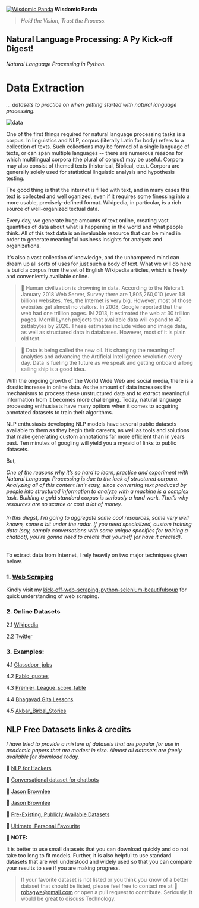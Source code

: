[![Wisdomic Panda](https://github.com/robagwe/wisdomic-panda/blob/master/imgs/panda.png)](http://www.rohanbagwe.com/)  **Wisdomic Panda**
> *Hold the Vision, Trust the Process.*


## Natural Language Processing: A Py Kick-off Digest! 
###### Natural Language Processing in Python.

# Data Extraction
*... datasets to practice on when getting started with natural language processing.*

![data](https://github.com/robagwe/wisdomic-panda/blob/master/imgs/data.gif)


One of the first things required for natural language processing tasks is a corpus. In linguistics and NLP, corpus (literally Latin for body) refers to a collection of texts. Such collections may be formed of a single language of texts, or can span multiple languages -- there are numerous reasons for which multilingual corpora (the plural of corpus) may be useful. Corpora may also consist of themed texts (historical, Biblical, etc.). Corpora are generally solely used for statistical linguistic analysis and hypothesis testing.


The good thing is that the internet is filled with text, and in many cases this text is collected and well oganized, even if it requires some finessing into a more usable, precisely-defined format. Wikipedia, in particular, is a rich source of well-organized textual data. 

Every day, we generate huge amounts of text online, creating vast quantities of data about what is happening in the world and what people think. All of this text data is an invaluable resource that can be mined in order to generate meaningful business insights for analysts and organizations. 

It's also a vast collection of knowledge, and the unhampered mind can dream up all sorts of uses for just such a body of text.
What we will do here is build a corpus from the set of English Wikipedia articles, which is freely and conveniently available online.

> :pushpin: Human civilization is drowning in data. According to the Netcraft January 2018 Web Server, Survey there are 1,805,260,010 (over 1.8 billion) websites. Yes, the Internet is very big. However, most of those websites get almost no visitors.
In 2008, Google reported that the web had one trillion pages. IN 2013, it estimated the web at 30 trillion pages. Merrill Lynch projects that available data will expand to 40 zettabytes by 2020. These estimates include video and image data, as well as structured data in databases. However, most of it is plain old text. 

> :pushpin: Data is being called the new oil. It’s changing the meaning of analytics and advancing the Artificial Intelligence revolution every day. Data is fueling the future as we speak and getting onboard a long sailing ship is a good idea.



With the ongoing growth of the World Wide Web and social media, there is a drastic increase in online data. As the amount of data increases the mechanisms to process these unstructured data and to extract meaningful information from it becomes more challenging.
Today, natural language processing enthusiasts have many options when it comes to acquiring annotated datasets to train their algorithms. 


NLP enthusiasts developing NLP models have several public datasets available to them as they begin their careers, as well as tools and solutions that make generating custom annotations far more efficient than in years past.
Ten minutes of googling will yield you a myraid of links to public datasets.

But,

*One of the reasons why it’s so hard to learn, practice and experiment with Natural Language Processing is due to the lack of structured corpora. Analyzing all of this content isn’t easy, since converting text produced by people into structured information to analyze with a machine is a complex task. Building a gold standard corpus is seriously a hard work. That’s why resources are so scarce or cost a lot of money.*

###### In this diegst, I’m going to aggregate some cool resources, some very well known, some a bit under the radar. If you need specialized, custom training data (say, sample conversations with some unique specifics for training a chatbot), you’re gonna need to create that yourself (or have it created). 

To extract data from Internet, I rely heavily on two major techniques given below.

### 1. [Web Scraping](https://github.com/robagwe/kick-off-web-scraping-python-selenium-beautifulsoup)
Kindly visit my [kick-off-web-scraping-python-selenium-beautifulsoup](https://github.com/robagwe/kick-off-web-scraping-python-selenium-beautifulsoup) for quick understanding of web scraping.
### 2. Online Datasets
   2.1 [Wikipedia](https://github.com/robagwe/kick-off-NLP-Natural_Language_Processing-Python/blob/master/0_Data_Extraction/wiki_Corpus/wikipedia_DataExtract.py)
   
   2.2 [Twitter](https://github.com/robagwe/kick-off-NLP-Natural_Language_Processing-Python/blob/master/0_Data_Extraction/twitter/twitterDataExtract.py)

### 3. Examples:

   4.1 [Glassdoor_jobs](https://github.com/robagwe/kick-off-web-scraping-python-selenium-beautifulsoup/tree/master/glassdoor_jobs)
   
   4.2 [Pablo_quotes](https://github.com/robagwe/kick-off-web-scraping-python-selenium-beautifulsoup/tree/master/pablo_quotes)
   
   4.3 [Premier_League_score_table](https://github.com/robagwe/kick-off-web-scraping-python-selenium-beautifulsoup/tree/master/premier_league_score_table)
   
   4.4 [Bhagavad Gita Lessons](https://github.com/robagwe/kick-off-NLP-Natural_Language_Processing-Python/blob/master/0_Data_Extraction/ScrapDataK/scrapDataKCDIssue.py)
   
   4.5 [Akbar_Birbal_Stories](https://github.com/robagwe/kick-off-NLP-Natural_Language_Processing-Python/blob/master/0_Data_Extraction/Eg_Data_Extraction_WebScarping/quickDataScrap.py)

## NLP Free Datasets links & credits
*I have tried to provide a mixture of datasets that are popular for use in academic papers that are modest in size.
Almost all datasets are freely available for download today.*

:open_file_folder: [NLP for Hackers](https://nlpforhackers.io/corpora/)

:open_file_folder: [Conversational dataset for chatbots](http://freeconnection.blogspot.com/2016/04/conversational-datasets-for-train.html)

:open_file_folder: [Jason Brownlee ](https://machinelearningmastery.com/datasets-natural-language-processing/)

:open_file_folder: [Jason Brownlee ](https://machinelearningmastery.com/datasets-natural-language-processing/)

:open_file_folder: [Pre-Existing, Publicly Available Datasets](https://mighty.ai/blog/training-data-for-nlp-algorithms-your-options-for-collecting-or-creating-annotated-datasets/)

:open_file_folder: [Ultimate, Personal Favourite](https://www.analyticsvidhya.com/blog/2018/05/24-ultimate-data-science-projects-to-boost-your-knowledge-and-skills/)

:pushpin: **NOTE:**

It is better to use small datasets that you can download quickly and do not take too long to fit models. Further, it is also helpful to use standard datasets that are well understood and widely used so that you can compare your results to see if you are making progress.


> If your favorite dataset is not listed or you think you know of a better dataset that should be listed, please feel free to contact me at :email: robagwe@gmail.com or open a pull request to contribute.
Seriously, It would be great to discuss Technology.





